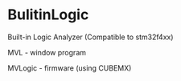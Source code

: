 # BulitinLogic
Built-in Logic Analyzer (Compatible to stm32f4xx)

MVL - window program

MVLogic - firmware (using CUBEMX)
